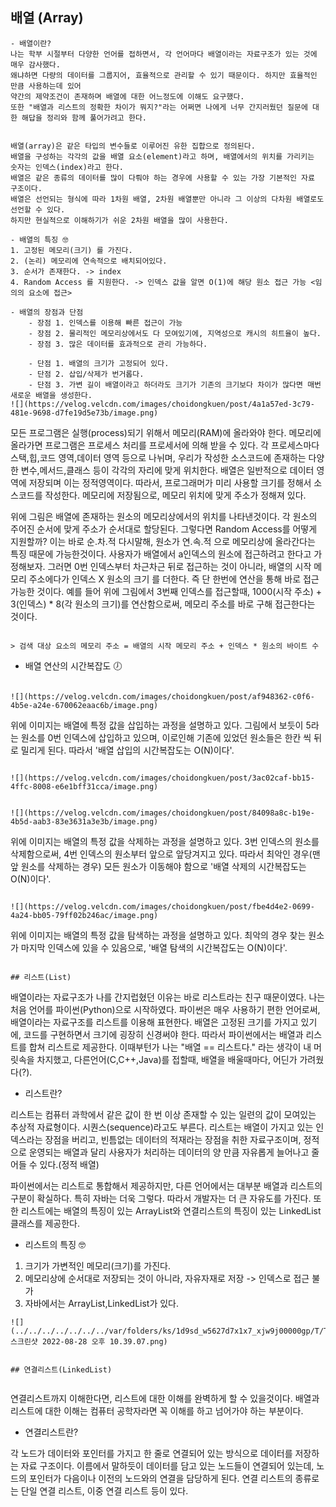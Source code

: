 ## 배열 (Array) 

```
- 배열이란?
나는 학부 시절부터 다양한 언어를 접하면서, 각 언어마다 배열이라는 자료구조가 있는 것에 매우 감사했다.
왜냐하면 다량의 데이터를 그룹지어, 효율적으로 관리할 수 있기 때문이다. 하지만 효율적인 만큼 사용하는데 있어 
약간의 제약조건이 존재하며 배열에 대한 어느정도에 이해도 요구했다. 
또한 "배열과 리스트의 정확한 차이가 뭐지?"라는 어쩌면 나에게 너무 간지러웠던 질문에 대한 해답을 정리와 함께 풀어가려고 한다.


배열(array)은 같은 타입의 변수들로 이루어진 유한 집합으로 정의된다. 
배열을 구성하는 각각의 값을 배열 요소(element)라고 하며, 배열에서의 위치를 가리키는 숫자는 인덱스(index)라고 한다.
배열은 같은 종류의 데이터를 많이 다뤄야 하는 경우에 사용할 수 있는 가장 기본적인 자료 구조이다.
배열은 선언되는 형식에 따라 1차원 배열, 2차원 배열뿐만 아니라 그 이상의 다차원 배열로도 선언할 수 있다.
하지만 현실적으로 이해하기가 쉬운 2차원 배열을 많이 사용한다.

- 배열의 특징 🤓
1. 고정된 메모리(크기) 를 가진다.
2. (논리) 메모리에 연속적으로 배치되어있다.
3. 순서가 존재한다. -> index
4. Random Access 를 지원한다. -> 인덱스 값을 알면 O(1)에 해당 원소 접근 가능 <임의의 요소에 접근>

- 배열의 장점과 단점
    - 장점 1. 인덱스를 이용해 빠른 접근이 가능
    - 장점 2. 물리적인 메모리상에서도 다 모여있기에, 지역성으로 캐시의 히트율이 높다.
    - 장점 3. 많은 데이터를 효과적으로 관리 가능하다.
    
    - 단점 1. 배열의 크기가 고정되어 있다.
    - 단점 2. 삽입/삭제가 번거롭다.
    - 단점 3. 가변 길이 배열이라고 하더라도 크기가 기존의 크기보다 차이가 많다면 매번 새로운 배열을 생성한다.
![](https://velog.velcdn.com/images/choidongkuen/post/4a1a57ed-3c79-481e-9698-d7fe19d5e73b/image.png)

```
모든 프로그램은 실행(process)되기 위해서 메모리(RAM)에 올라와야 한다. 메모리에 올라가면 프로그램은 프로세스 처리를 
프로세서에 의해 받을 수 있다. 각 프로세스마다 스택,힙,코드 영역,데이터 영역 등으로 나뉘며, 우리가 작성한 소스코드에 존재하는 다양한 변수,메서드,클래스 등이
각각의 자리에 맞게 위치한다. 배열은 일반적으로 데이터 영역에 저장되며 이는 정적영역이다. 따라서, 프로그래머가 미리 사용할 크기를 정해서 소스코드를 작성한다.
메모리에 저장됨으로, 메모리 위치에 맞게 주소가 정해져 있다.

위에 그림은 배열에 존재하는 원소의 메모리상에서의 위치를 나타낸것이다. 각 원소의 주어진 순서에 맞게 주소가 순서대로 할당된다. 
그렇다면 Random Access를 어떻게 지원할까? 이는 바로 순.차.적 다시말해, 원소가 연.속.적 으로 메모리상에 올라간다는 특징 때문에 가능한것이다.
사용자가 배열에서 a인덱스의 원소에 접근하려고 한다고 가정해보자. 그러면 0번 인덱스부터 차근차근 뒤로 접근하는 것이 아니라, 배열의 시작 메모리 주소에다가 인덱스 X 원소의 크기
를 더한다. 즉 단 한번에 연산을 통해 바로 접근가능한 것이다. 
예를 들어 위에 그림에서 3번째 인덱스를 접근할때, 1000(시작 주소) + 3(인덱스) * 8(각 원소의 크기)를 연산함으로써, 메모리 주소를 바로 구해
접근한다는 것이다.
```

> 검색 대상 요소의 메모리 주소 = 배열의 시작 메모리 주소 + 인덱스 * 원소의 바이트 수

```
- 배열 연산의 시간복잡도 🕖
```

![](https://velog.velcdn.com/images/choidongkuen/post/af948362-c0f6-4b5e-a24e-670062eaac6b/image.png)

```
위에 이미지는 배열에 특정 값을 삽입하는 과정을 설명하고 있다.
그림에서 보듯이 5라는 원소를 0번 인덱스에 삽입하고 있으며, 이로인해 기존에 있었던 원소들은 한칸 씩 뒤로 밀리게 된다.
따라서 '배열 삽입의 시간복잡도는 O(N)이다'.
```

![](https://velog.velcdn.com/images/choidongkuen/post/3ac02caf-bb15-4ffc-8008-e6e1bff31cca/image.png)


![](https://velog.velcdn.com/images/choidongkuen/post/84098a8c-b19e-4b5d-aab3-83e3631a3e3b/image.png)

```
위에 이미지는 배열의 특정 값을 삭제하는 과정을 설명하고 있다.
3번 인덱스의 원소를 삭제함으로써, 4번 인덱스의 원소부터 앞으로 앞당겨지고 있다. 따라서 최악인 경우(맨 앞 원소를 삭제하는 경우)
모든 원소가 이동해야 함으로 '배열 삭제의 시간복잡도는 O(N)이다'.
```

![](https://velog.velcdn.com/images/choidongkuen/post/fbe4d4e2-0699-4a24-bb05-79ff02b246ac/image.png)

```
위에 이미지는 배열의 특정 값을 탐색하는 과정을 설명하고 있다.
최악의 경우 찾는 원소가 마지막 인덱스에 있을 수 있음으로, '배열 탐색의 시간복잡도는 O(N)이다'. 
```

## 리스트(List)

```
배열이라는 자료구조가 나를 간지럽혔던 이유는 바로 리스트라는 친구 때문이였다. 나는 처음 언어를 파이썬(Python)으로 시작하였다.
파이썬은 매우 사용하기 편한 언어로써, 배열이라는 자료구조를 리스트를 이용해 표현한다. 배열은 고정된 크기를 가지고 있기에, 코드를 구현하면서
크기에 굉장히 신경써야 한다. 따라서 파이썬에서는 배열과 리스트를 합쳐 리스트로 제공한다. 
이때부턴가 나는 "배열 == 리스트다." 라는 생각이 내 머릿속을 차지했고, 다른언어(C,C++,Java)를 접할때, 배열을 배울때마다, 어딘가 가려웠다(?).


- 리스트란?

리스트는 컴퓨터 과학에서 같은 값이 한 번 이상 존재할 수 있는 일련의 값이 모여있는 추상적 자료형이다. 시퀀스(sequence)라고도 부른다. 
리스트는 배열이 가지고 있는 인덱스라는 장점을 버리고, 빈틈없는 데이터의 적재라는 장점을 취한 자료구조이며, 정적으로 운영되는 배열과 달리 사용자가 처리하는 데이터의
양 만큼 자유롭게 늘어나고 줄어들 수 있다.(정적 배열)

파이썬에서는 리스트로 통합해서 제공하지만, 다른 언어에서는 대부분 배열과 리스트의 구분이 확실하다.
특히 자바는 더욱 그렇다. 따라서 개발자는 더 큰 자유도를 가진다. 또한 리스트에는 배열의 특징이 있는 ArrayList와 연결리스트의 특징이 있는 LinkedList 클래스를 제공한다.

- 리스트의 특징 🤓

1. 크기가 가변적인 메모리(크기)를 가진다.
2. 메모리상에 순서대로 저장되는 것이 아니라, 자유자재로 저장 -> 인덱스로 접근 불가
3. 자바에서는 ArrayList,LinkedList가 있다.

```
![](../../../../../../../var/folders/ks/1d9sd_w5627d7x1x7_xjw9j00000gp/T/TemporaryItems/NSIRD_screencaptureui_7NsQej/스크린샷 2022-08-28 오후 10.39.07.png)


## 연결리스트(LinkedList)


```
연결리스트까지 이해한다면, 리스트에 대한 이해를 완벽하게 할 수 있을것이다. 배열과 리스트에 대한 이해는 컴퓨터 공학자라면 꼭 이해를 하고 넘어가야 하는 부분이다.

- 연결리스트란?

각 노드가 데이터와 포인터를 가지고 한 줄로 연결되어 있는 방식으로 데이터를 저장하는 자료 구조이다. 
이름에서 말하듯이 데이터를 담고 있는 노드들이 연결되어 있는데, 노드의 포인터가 다음이나 이전의 노드와의 연결을 담당하게 된다.
연결 리스트의 종류로는 단일 연결 리스트, 이중 연결 리스트 등이 있다.

```


